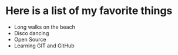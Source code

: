 # Here is a list of my favorite things
- Long walks on the beach
- Disco dancing
- Open Source
- Learning GIT and GitHub

